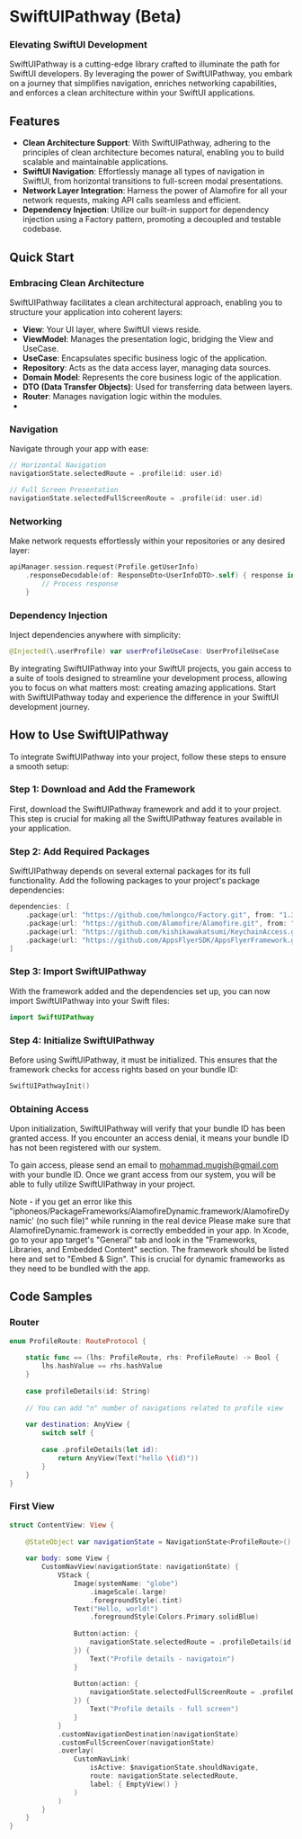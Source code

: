 
# SwiftUIPathway (Beta)

### Elevating SwiftUI Development

SwiftUIPathway is a cutting-edge library crafted to illuminate the path for SwiftUI developers. By leveraging the power of SwiftUIPathway, you embark on a journey that simplifies navigation, enriches networking capabilities, and enforces a clean architecture within your SwiftUI applications.

## Features

- **Clean Architecture Support**: With SwiftUIPathway, adhering to the principles of clean architecture becomes natural, enabling you to build scalable and maintainable applications.
- **SwiftUI Navigation**: Effortlessly manage all types of navigation in SwiftUI, from horizontal transitions to full-screen modal presentations.
- **Network Layer Integration**: Harness the power of Alamofire for all your network requests, making API calls seamless and efficient.
- **Dependency Injection**: Utilize our built-in support for dependency injection using a Factory pattern, promoting a decoupled and testable codebase.

## Quick Start

### Embracing Clean Architecture

SwiftUIPathway facilitates a clean architectural approach, enabling you to structure your application into coherent layers:

- **View**: Your UI layer, where SwiftUI views reside.
- **ViewModel**: Manages the presentation logic, bridging the View and UseCase.
- **UseCase**: Encapsulates specific business logic of the application.
- **Repository**: Acts as the data access layer, managing data sources.
- **Domain Model**: Represents the core business logic of the application.
- **DTO (Data Transfer Objects)**: Used for transferring data between layers.
- **Router**: Manages navigation logic within the modules.
- 
### Navigation

Navigate through your app with ease:

```swift
// Horizontal Navigation
navigationState.selectedRoute = .profile(id: user.id)

// Full Screen Presentation
navigationState.selectedFullScreenRoute = .profile(id: user.id)
```

### Networking

Make network requests effortlessly within your repositories or any desired layer:

```swift
apiManager.session.request(Profile.getUserInfo)
    .responseDecodable(of: ResponseDto<UserInfoDTO>.self) { response in
        // Process response
    }
```

### Dependency Injection

Inject dependencies anywhere with simplicity:

```swift
@Injected(\.userProfile) var userProfileUseCase: UserProfileUseCase
```

By integrating SwiftUIPathway into your SwiftUI projects, you gain access to a suite of tools designed to streamline your development process, allowing you to focus on what matters most: creating amazing applications. Start with SwiftUIPathway today and experience the difference in your SwiftUI development journey.

## How to Use SwiftUIPathway

To integrate SwiftUIPathway into your project, follow these steps to ensure a smooth setup:

### Step 1: Download and Add the Framework

First, download the SwiftUIPathway framework and add it to your project. This step is crucial for making all the SwiftUIPathway features available in your application.

### Step 2: Add Required Packages

SwiftUIPathway depends on several external packages for its full functionality. Add the following packages to your project's package dependencies:

```swift
dependencies: [
    .package(url: "https://github.com/hmlongco/Factory.git", from: "1.3.7"),
    .package(url: "https://github.com/Alamofire/Alamofire.git", from: "5.9.0"), -> **Make sure you add only AlamofireDynamic**
    .package(url: "https://github.com/kishikawakatsumi/KeychainAccess.git", .branch("master")),
    .package(url: "https://github.com/AppsFlyerSDK/AppsFlyerFramework.git", from: "6.13.2")
]
```

### Step 3: Import SwiftUIPathway

With the framework added and the dependencies set up, you can now import SwiftUIPathway into your Swift files:

```swift
import SwiftUIPathway
```

### Step 4: Initialize SwiftUIPathway

Before using SwiftUIPathway, it must be initialized. This ensures that the framework checks for access rights based on your bundle ID:

```swift
SwiftUIPathwayInit()
```

### Obtaining Access

Upon initialization, SwiftUIPathway will verify that your bundle ID has been granted access. If you encounter an access denial, it means your bundle ID has not been registered with our system.

To gain access, please send an email to mohammad.mugish@gmail.com with your bundle ID. Once we grant access from our system, you will be able to fully utilize SwiftUIPathway in your project.

Note -
if you get an error like this "iphoneos/PackageFrameworks/AlamofireDynamic.framework/AlamofireDynamic' (no such file)" while running in the real device 
Please make sure that AlamofireDynamic.framework is correctly embedded in your app. In Xcode, go to your app target's "General" tab and look in the "Frameworks, Libraries, and Embedded Content" section. The framework should be listed here and set to "Embed & Sign". This is crucial for dynamic frameworks as they need to be bundled with the app.


## Code Samples

### Router
```swift
enum ProfileRoute: RouteProtocol {
    
    static func == (lhs: ProfileRoute, rhs: ProfileRoute) -> Bool {
        lhs.hashValue == rhs.hashValue
    }
    
    case profileDetails(id: String)
    
    // You can add "n" number of navigations related to profile view
   
    var destination: AnyView {
        switch self {
        
        case .profileDetails(let id):
            return AnyView(Text("hello \(id)"))
        }
    }
}
```

### First View
```swift
struct ContentView: View {
    
    @StateObject var navigationState = NavigationState<ProfileRoute>()
    
    var body: some View {
        CustomNavView(navigationState: navigationState) {
            VStack {
                Image(systemName: "globe")
                    .imageScale(.large)
                    .foregroundStyle(.tint)
                Text("Hello, world!")
                    .foregroundStyle(Colors.Primary.solidBlue)
                
                Button(action: {
                    navigationState.selectedRoute = .profileDetails(id: "UniqueId")
                }) {
                    Text("Profile details - navigatoin")
                }
                
                Button(action: {
                    navigationState.selectedFullScreenRoute = .profileDetails(id: "UniqueId")
                }) {
                    Text("Profile details - full screen")
                }
            }
            .customNavigationDestination(navigationState)
            .customFullScreenCover(navigationState)
            .overlay(
                CustomNavLink(
                    isActive: $navigationState.shouldNavigate,
                    route: navigationState.selectedRoute,
                    label: { EmptyView() }
                )
            )
        }
    }
}
```



